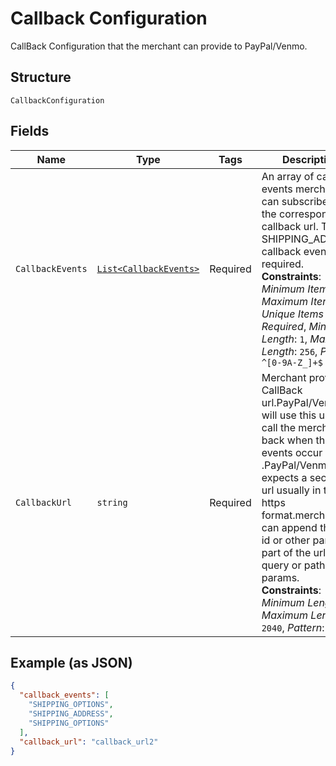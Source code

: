 
# Callback Configuration

CallBack Configuration that the merchant can provide to PayPal/Venmo.

## Structure

`CallbackConfiguration`

## Fields

| Name | Type | Tags | Description |
|  --- | --- | --- | --- |
| `CallbackEvents` | [`List<CallbackEvents>`](../../doc/models/callback-events.md) | Required | An array of callback events merchant can subscribe to for the corresponding callback url. The SHIPPING_ADDRESS callback event is required.<br>**Constraints**: *Minimum Items*: `1`, *Maximum Items*: `5`, *Unique Items Required*, *Minimum Length*: `1`, *Maximum Length*: `256`, *Pattern*: `^[0-9A-Z_]+$` |
| `CallbackUrl` | `string` | Required | Merchant provided CallBack url.PayPal/Venmo will use this url to call the merchant back when the events occur .PayPal/Venmo expects a secured url usually in the https format.merchant can append the cart id or other params part of the url as query or path params.<br>**Constraints**: *Minimum Length*: `10`, *Maximum Length*: `2040`, *Pattern*: `^.*$` |

## Example (as JSON)

```json
{
  "callback_events": [
    "SHIPPING_OPTIONS",
    "SHIPPING_ADDRESS",
    "SHIPPING_OPTIONS"
  ],
  "callback_url": "callback_url2"
}
```

